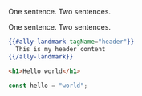 One sentence. Two sentences.

One sentence.  Two sentences.

```hbs
{{#ally-landmark tagName="header"}}
  This is my header content
{{/ally-landmark}}
```

```html
<h1>Hello world</h1>
```

```js
const hello = "world";
```
